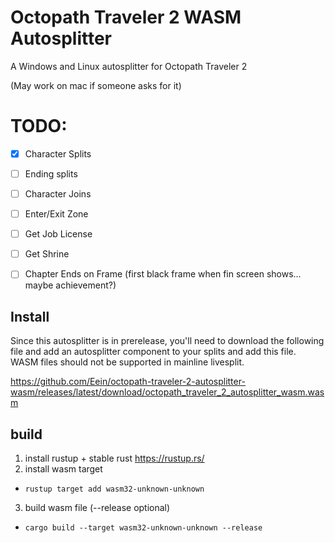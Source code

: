# Octopath Traveler 2 WASM Autosplitter

A Windows and Linux autosplitter for Octopath Traveler 2 

(May work on mac if someone asks for it)

# TODO:

- [x] Character Splits
- [ ] Ending splits
- [ ] Character Joins
- [ ] Enter/Exit Zone
- [ ] Get Job License
- [ ] Get Shrine
- [ ] Chapter Ends on Frame (first black frame when fin screen shows... maybe achievement?)


## Install
Since this autosplitter is in prerelease, you'll need to download the following file and add an autosplitter component to your splits and add this file. WASM files should not be supported in mainline livesplit.

https://github.com/Eein/octopath-traveler-2-autosplitter-wasm/releases/latest/download/octopath_traveler_2_autosplitter_wasm.wasm

## build
1. install rustup + stable rust https://rustup.rs/
2. install wasm target
  - `rustup target add wasm32-unknown-unknown`
3. build wasm file (--release optional)
  - `cargo build --target wasm32-unknown-unknown --release`
